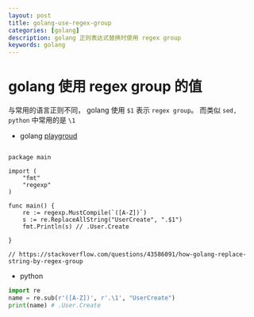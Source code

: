 ```yaml
---
layout: post
title: golang-use-regex-group
categories: [golang]
description: golang 正则表达式替换时使用 regex group
keywords: golang
---
```


# golang 使用 regex group 的值

与常用的语言正则不同， golang 使用 `$1` 表示 `regex group`。 而类似 `sed, python` 中常用的是 `\1`

+ golang [playgroud](https://play.golang.org/p/eBsJMyv-25z)

```golang

package main

import (
	"fmt"
	"regexp"
)

func main() {
	re := regexp.MustCompile(`([A-Z])`)
	s := re.ReplaceAllString("UserCreate", ".$1")
	fmt.Println(s) // .User.Create

}

// https://stackoverflow.com/questions/43586091/how-golang-replace-string-by-regex-group
```

+ python

```python
import re
name = re.sub(r'([A-Z])', r'.\1', "UserCreate")
print(name) # .User.Create

```